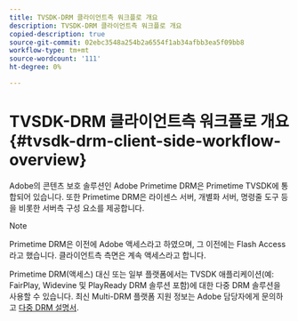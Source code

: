 ```yaml
---
title: TVSDK-DRM 클라이언트측 워크플로 개요
description: TVSDK-DRM 클라이언트측 워크플로 개요
copied-description: true
source-git-commit: 02ebc3548a254b2a6554f1ab34afbb3ea5f09bb8
workflow-type: tm+mt
source-wordcount: '111'
ht-degree: 0%

---
```


# TVSDK-DRM 클라이언트측 워크플로 개요 {#tvsdk-drm-client-side-workflow-overview}

Adobe의 콘텐츠 보호 솔루션인 Adobe Primetime DRM은 Primetime TVSDK에 통합되어 있습니다. 또한 Primetime DRM은 라이센스 서버, 개별화 서버, 명령줄 도구 등을 비롯한 서버측 구성 요소를 제공합니다.

>[!NOTE]
>
>Primetime DRM은 이전에 Adobe 액세스라고 하였으며, 그 이전에는 Flash Access라고 했습니다. 클라이언트측 측면은 계속 액세스라고 합니다.

Primetime DRM(액세스) 대신 또는 일부 플랫폼에서는 TVSDK 애플리케이션(예: FairPlay, Widevine 및 PlayReady DRM 솔루션 포함)에 대한 다중 DRM 솔루션을 사용할 수 있습니다. 최신 Multi-DRM 플랫폼 지원 정보는 Adobe 담당자에게 문의하고 [다중 DRM 설명서](../multi-drm-workflows/title-page/overview.md).

